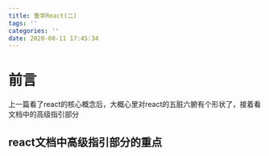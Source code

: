 ```yaml
---
title: 重学React(二)
tags: ''
categories: ''
date: 2020-08-11 17:45:34
---
```


# 前言

上一篇看了react的核心概念后，大概心里对react的五脏六腑有个形状了，接着看文档中的高级指引部分

## react文档中高级指引部分的重点



